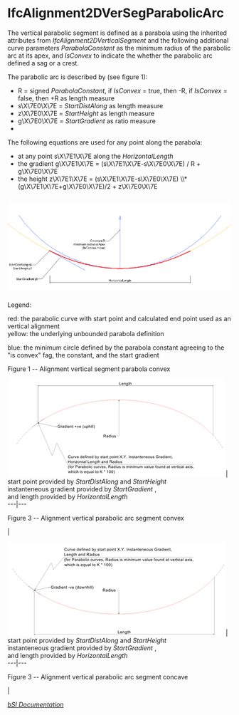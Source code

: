IfcAlignment2DVerSegParabolicArc
================================
The vertical parabolic segment is defined as a parabola using the inherited
attributes from _IfcAlignment2DVerticalSegment_ and the following additional
curve parameters _ParabolaConstant_ as the minimum radius of the parabolic arc
at its apex, and _IsConvex_ to indicate the whether the parabolic arc defined
a sag or a crest.  
  
The parabolic arc is described by (see figure 1):  
  
* R = signed _ParabolaConstant_, if _IsConvex_ = true, then -R, if _IsConvex_ = false, then +R as length measure  
* s\X\7E0\X\7E = _StartDistAlong_ as length measure  
* z\X\7E0\X\7E = _StartHeight_ as length measure  
* g\X\7E0\X\7E = _StartGradient_ as ratio measure  
*   
  
The following equations are used for any point along the parabola:  
  
* at any point s\X\7E1\X\7E along the _HorizontalLength_   
* the gradient g\X\7E1\X\7E = (s\X\7E1\X\7E-s\X\7E0\X\7E) / R + g\X\7E0\X\7E   
* the height z\X\7E1\X\7E = (s\X\7E1\X\7E-s\X\7E0\X\7E) \\\\* (g\X\7E1\X\7E+g\X\7E0\X\7E)/2 + z\X\7E0\X\7E   
  
  
![](figures/ifcalignment2dversegparabolicarc_fig1.png)  
---  
  
  
Legend:  
  
red: the parabolic curve with start point and calculated end point used as an
vertical alignment  
yellow: the underlying unbounded parabola definition  
  
blue: the minimum circle defined by the parabola constant agreeing to the "is
convex" fag, the constant, and the start gradient  
  
  

Figure 1 -- Alignment vertical segment parabola convex  
  
  
  
  
  
  
  
![](figures/ifcalignment2dversegparabolicarc-convex.png)| start point provided
by _StartDistAlong_ and _StartHeight_  
instanteneous gradient provided by _StartGradient_ ,  
and length provided by _HorizontalLength_  
---|---  
  

Figure 3 -- Alignment vertical parabolic arc segment convex

|  
  
  
  
  
  
  
![](figures/ifcalignment2dversegparabolicarc-concave.png)| start point
provided by _StartDistAlong_ and _StartHeight_  
instanteneous gradient provided by _StartGradient_ ,  
and length provided by _HorizontalLength_  
---|---  
  

Figure 3 -- Alignment vertical parabolic arc segment concave

|  
  
  
[ _bSI
Documentation_](https://standards.buildingsmart.org/IFC/DEV/IFC4_2/FINAL/HTML/schema/ifcgeometricconstraintresource/lexical/ifcalignment2dversegparabolicarc.htm)


